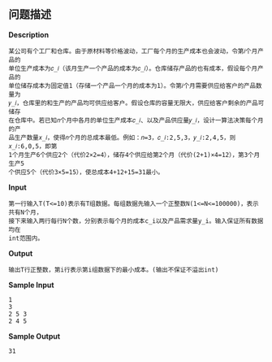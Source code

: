 ## 问题描述

**Description**

```
某公司有个工厂和仓库。由于原材料等价格波动，工厂每个月的生产成本也会波动，令第𝑖个月产品的
单位生产成本为𝑐_𝑖（该月生产一个产品的成本为𝑐_𝑖）。仓库储存产品的也有成本，假设每个月产品的
单位储存成本为固定值1（存储一个产品一个月的成本为1）。令第𝑖个月需要供应给客户的产品数量为
𝑦_𝑖，仓库里的和生产的产品均可供应给客户。假设仓库的容量无限大，供应给客户剩余的产品可储存
在仓库中。若已知𝑛个月中各月的单位生产成本𝑐_𝑖、以及产品供应量𝑦_𝑖，设计一算法决策每个月的产
品生产数量𝑥_𝑖，使得𝑛个月的总成本最低。例如：𝑛=3，𝑐_𝑖:2,5,3，𝑦_𝑖:2,4,5，则𝑥_𝑖:6,0,5，即第
1个月生产6个供应2个（代价2×2=4），储存4个供应给第2个月（代价(2+1)×4=12），第3个月生产5
个供应5个（代价3×5=15），使总成本4+12+15=31最小。
```

**Input**

```
第一行输入T(T<=10)表示有T组数据。每组数据先输入一个正整数N(1<=N<=100000)，表示共有N个月，
接下来输入两行每行N个数，分别表示每个月的成本c_i以及产品需求量y_i。输入保证所有数据均在
int范围内。
```

**Output**

```
输出T行正整数，第i行表示第i组数据下的最小成本。(输出不保证不溢出int)
```

**Sample Input**

```
1
3
2 5 3
2 4 5
```

**Sample Output**

```
31
```